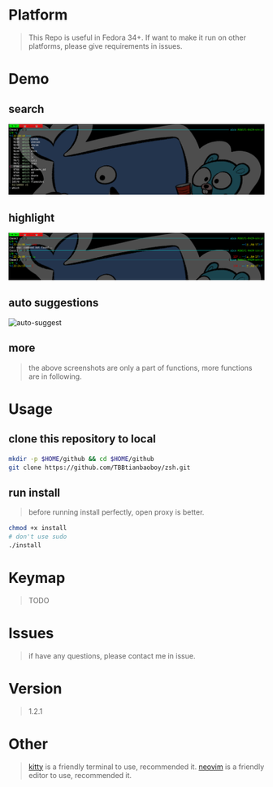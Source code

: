 # Platform

> This Repo is useful in Fedora 34+.
> If want to make it run on other platforms, please give requirements
> in issues.

# Demo

## search

![search](./image/search.png)

## highlight

![highlight](./image/highlight.png)

## auto suggestions

![auto-suggest](./image/auto-suggest.png)

## more

> the above screenshots are only a part of functions, more functions are in following.

# Usage

## clone this repository to local

```sh
mkdir -p $HOME/github && cd $HOME/github
git clone https://github.com/TBBtianbaoboy/zsh.git
```

## run install

> before running install perfectly, open proxy is better.

```sh
chmod +x install
# don't use sudo
./install
```

# Keymap

> TODO

# Issues

> if have any questions, please contact me in issue.

# Version

> 1.2.1

# Other

> [kitty](https://github.com/TBBtianbaoboy/kitty) is a friendly terminal to use, recommended it.
> [neovim](https://github.com/TBBtianbaoboy/nvim-coc-awesome) is a friendly editor to use, recommended it.

